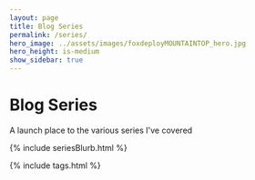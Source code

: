 ```yaml
---
layout: page
title: Blog Series
permalink: /series/            
hero_image: ../assets/images/foxdeployMOUNTAINTOP_hero.jpg
hero_height: is-medium
show_sidebar: true
---
```

# Blog Series

A launch place to the various series I've covered

{% include seriesBlurb.html %}

{% include tags.html %}
